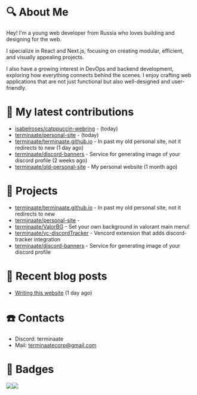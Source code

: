 # :mag: About Me
Hey! I'm a young web developer from Russia who loves building and designing for the web.

I specialize in React and Next.js, focusing on creating modular, efficient, and visually appealing projects.

I also have a growing interest in DevOps and backend development, exploring how everything connects behind the scenes. I enjoy crafting web applications that are not just functional but also well-designed and user-friendly.

# :construction: My latest contributions

- [isabelroses/catppuccin-webring](https://github.com/isabelroses/catppuccin-webring) -  (today)
- [terminaate/personal-site](https://github.com/terminaate/personal-site) -  (today)
- [terminaate/terminaate.github.io](https://github.com/terminaate/terminaate.github.io) - In past my old personal site, not it redirects to new (1 day ago)
- [terminaate/discord-banners](https://github.com/terminaate/discord-banners) - Service for generating image of your discord profile (2 weeks ago)
- [terminaate/old-personal-site](https://github.com/terminaate/old-personal-site) - My personal website (1 month ago)


# :briefcase: Projects

- [terminaate/terminaate.github.io](https://github.com/terminaate/terminaate.github.io) - In past my old personal site, not it redirects to new
- [terminaate/personal-site](https://github.com/terminaate/personal-site) - 
- [terminaate/ValorBG](https://github.com/terminaate/ValorBG) - Set your own background in valorant main menu!
- [terminaate/vc-discordTracker](https://github.com/terminaate/vc-discordTracker) - Vencord extension that adds discord-tracker integration
- [terminaate/discord-banners](https://github.com/terminaate/discord-banners) - Service for generating image of your discord profile

# :bookmark_tabs: Recent blog posts

- [Writing this website](https://terminaate.vercel.app/writing-this-site) (1 day ago)

# :phone: Contacts
- Discord: terminaate
- Mail: terminaatecorp@gmail.com

# :memo: Badges
<div style="display : flex; align-items : center">
  <img align="center" src="https://github-readme-stats.vercel.app/api/top-langs/?username=terminaate&theme=omni&hide_border=true&border_radius=15px"/>
  <img align="center" src="https://github-readme-stats.vercel.app/api?username=terminaate&theme=omni&hide_border=true&border_radius=15px"/>
</div>
